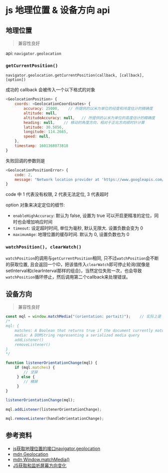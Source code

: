 
# js 地理位置 & 设备方向 api

## 地理位置

> 兼容性良好

api: `navigator.geolocation`

### `getCurrentPosition()`

`navigator.geolocation.getCurrentPosition(callback, [callback], [option])`

成功的 callback 会被传入一个以下格式的对象

```js
<GeolocationPosition> {
    coords: <GeolocationCoordinates> {
        accuracy: 25000,    // 所提供的以米为单位的经度和纬度估计的精确度
​​        altitude: null,
​​        altitudeAccuracy: null,   // 所提供的以米为单位的高度估计的精确度
​​        heading: null,    // 移动的角度方向，相对于正北方向顺时针计算
​​        latitude: 30.5856,
​​        longitude: 114.2665,
​​        speed: null,
    },
    timestamp: 1601368073818
}
```

失败回调的参数则是

```js
<GeolocationPositionError> {
    code: 2,
    message: "Network location provider at 'https://www.googleapis.com/' : No response received."
}
```

code 中 1 代表没有权限, 2 代表无法定位, 3 代表超时

option 对象来决定定位的细节:  

- `enableHighAccuracy`: 默认为 false, 设置为 true 可以开启更精准的定位，同时也会增加响应时间
- `timeout`: 设定超时时间, 单位为毫秒, 默认无限大. 设置负数会变为 0
- `maximumAge`: 地理位置的缓存时间. 默认为 0, 设置负数也为 0

### `watchPosition(), clearWatch()`

`watchPosition`的调用与`getCurrentPosition`相同, 只不过`watchPosition`会不断的获取位置, 且会返回一个ID，把该值传入`clearWatch`即可停止轮询(就像是setInterval和clearInterval那样的组合)，当然定位失败一次，也会导致`watchPosition`循环停止，然后调用第二个callback来处理错误。

## 设备方向

> 兼容性良好

```js
const mql = window.matchMedia("(orientation: portait)");    // 实际上是 css 媒体查询
/* 
mql: {
    matches: A Boolean that returns true if the document currently matches the media query list
    media: A DOMString representing a serialized media query
    addListener()
    removeListener()
}
*/

function listenerOrientationChange(mql) {
    if (mql.matches) {
        // 坚屏
     } else {
        // 横屏
     }
}
 
listenerOrientationChange(mql);
 
mql.addListener(listenerOrientationChange);

mql.removeListener(handleOrientationChange);
```

## 参考资料

- [js获取地理位置的接口navigator.geolocation](https://www.cnblogs.com/splitgroup/p/6835690.html)
- [mdn Geolocation](https://developer.mozilla.org/zh-CN/docs/Web/API/Geolocation)
- [mdn Window.matchMedia()](https://developer.mozilla.org/en-US/docs/Web/API/Window/matchMedia)
- [JS获取和监听屏幕方向变化](https://blog.csdn.net/To_Be_Better0822/article/details/90410539)